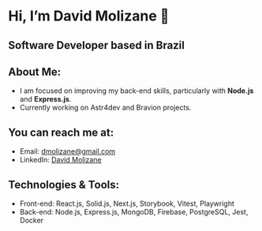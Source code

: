 # Hi, I’m David Molizane 🤟
## Software Developer based in Brazil
## About Me:
- I am focused on improving my back-end skills, particularly with **Node.js** and **Express.js**.
- Currently working on Astr4dev and Bravion projects.
## You can reach me at:
- Email: dmolizane@gmail.com
- LinkedIn: [David Molizane](https://www.linkedin.com/in/david-molizane-11a8751b3/)
## Technologies & Tools:
- Front-end: React.js, Solid.js, Next.js, Storybook, Vitest, Playwright
- Back-end: Node.js, Express.js, MongoDB, Firebase, PostgreSQL, Jest, Docker
